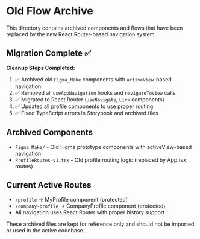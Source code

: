 # Old Flow Archive

This directory contains archived components and flows that have been replaced by the new React Router-based navigation system.

## Migration Complete ✅

**Cleanup Steps Completed:**
1. ✅ Archived old `Figma_Make` components with `activeView`-based navigation  
2. ✅ Removed all `useAppNavigation` hooks and `navigateToView` calls
3. ✅ Migrated to React Router (`useNavigate`, `Link` components)
4. ✅ Updated all profile components to use proper routing
5. ✅ Fixed TypeScript errors in Storybook and archived files

## Archived Components

- `Figma_Make/` - Old Figma prototype components with activeView-based navigation
- `ProfileRoutes-v1.tsx` - Old profile routing logic (replaced by App.tsx routes)

## Current Active Routes

- `/profile` → MyProfile component (protected)
- `/company-profile` → CompanyProfile component (protected)  
- All navigation uses React Router with proper history support

These archived files are kept for reference only and should not be imported or used in the active codebase.